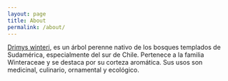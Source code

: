```yaml
---
layout: page
title: About
permalink: /about/
---
```


[Drimys winteri](https://es.wikipedia.org/wiki/Drimys_winteri), es un árbol perenne nativo de los bosques templados de Sudamérica, especialmente del sur de Chile. Pertenece a la familia Winteraceae y se destaca por su corteza aromática. Sus usos son medicinal, culinario, ornamental y ecológico.
